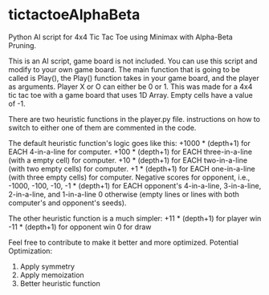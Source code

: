 # tictactoeAlphaBeta
Python AI script for 4x4 Tic Tac Toe using Minimax with Alpha-Beta Pruning.

This is an AI script, game board is not included. You can use this script and modify to your own game board. The main function that is going to be called is Play(), the Play() function takes in your game board, and the player as arguments. Player X or O can either be 0 or 1. This was made for a 4x4 tic tac toe with a game board that uses 1D Array. Empty cells have a value of -1.

There are two heuristic functions in the player.py file. instructions on how to switch to either one of them are commented in the code.

The default heuristic function's logic goes like this:
+1000 * (depth+1) for EACH 4-in-a-line for computer.
+100 * (depth+1) for EACH three-in-a-line (with a empty cell) for computer.
+10 * (depth+1) for EACH two-in-a-line (with two empty cells) for computer.
+1 * (depth+1) for EACH one-in-a-line (with three empty cells) for computer.
Negative scores for opponent, i.e., -1000, -100, -10, -1 * (depth+1) for EACH opponent's 4-in-a-line, 3-in-a-line, 2-in-a-line, and 1-in-a-line
0 otherwise (empty lines or lines with both computer's and opponent's seeds).

The other heuristic function is a much simpler:
+11 * (depth+1) for player win
-11 * (depth+1) for opponent win
0 for draw

Feel free to contribute to make it better and more optimized. 
Potential Optimization:
1. Apply symmetry
2. Apply memoization
3. Better heuristic function
